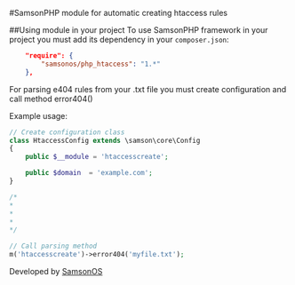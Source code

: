 #SamsonPHP module for automatic creating htaccess rules

##Using module in your project
To use SamsonPHP framework in your project you must add its dependency in your ```composer.json```:
```json
    "require": {
        "samsonos/php_htaccess": "1.*"
    }, 
```

For parsing e404 rules from your .txt file you must create configuration and call method error404()

Example usage:
```php
// Create configuration class
class HtaccessConfig extends \samson\core\Config
{
    public $__module = 'htaccesscreate';

    public $domain 	= 'example.com';
}

/*
*
*
*
*/

// Call parsing method
m('htaccesscreate')->error404('myfile.txt');
```

Developed by [SamsonOS](http://samsonos.com/)
